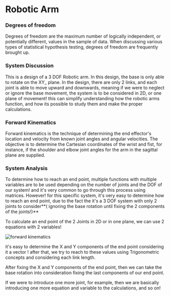 # Robotic Arm

### Degrees of freedom

Degrees of freedom are the maximum number of logically independent, or potentially different, values in the sample of data. When discussing various types of statistical hypothesis testing, degrees of freedom are frequently brought up.

### System Discussion

This is a design of a 3 DOF Robotic arm. In this design, the base is only able to rotate on the XY_ plane.
In the design, there are only 2 links, and each joint is able to move upward and downwards, meaning if we were to neglect or ignore the base movement, the system is to be considered in 2D, or one plane of movement!
this can simplify understanding how the robotic arms function, and how its possible to study them and make the proper calculations.

### Forward Kinematics

Forward kinematics is the technique of determining the end effector's location and velocity from known joint angles and angular velocities. The objective is to determine the Cartesian coordinates of the wrist and fist, for instance, if the shoulder and elbow joint angles for the arm in the sagittal plane are supplied.

### System Analysis
To determine how to reach an end point, multiple functions with multiple variables are to be used depending on the number of joints and the DOF of our system! and it's very common to go through this process using matrices. However! for this specific system, it's very easy to determine how to reach an end point, due to the fact the it's a 3 DOF system with only 2 joints to consider**( ignoring the base rotation until fixing the 2 components of the joints!)**

To calculate an end point of the 2 Joints in 2D or in one plane, we can use 2 equations with 2 variables! 

![forward kinematics](https://user-images.githubusercontent.com/109004035/181238530-afee6ff9-9f99-437f-b7eb-2d1ad177cdad.jpg)


it's easy to determine the X and Y components of the end point considering it a vector !
after that, we try to reach to these values using Trigonometric concepts and considering each link length.

After fixing the X and Y components of the end point, then we can take the base rotation into consideration fixing the last components of our end point.

If we were to introduce one more joint, for example, then we are basically introducing one more equation and variable to the calculations, and so on!


